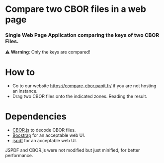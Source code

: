 # Compare two CBOR files in a web page

### Single Web Page Application comparing the keys of two CBOR Files.

⚠️ **Warning**: Only the keys are compared!

# How to
  - Go to our website https://compare-cbor.papit.fr/ if you are not hosting an instance.
  - Drag two CBOR files onto the indicated zones. Reading the result.

# Dependencies
  - [CBOR.js](https://github.com/paroga/cbor-js) to decode CBOR files.
  - [Boostrap](https://getbootstrap.com/) for an acceptable web UI.
  - [jspdf](https://github.com/MrRio/jsPDF) for an acceptable web UI.

JSPDF and CBOR.js were not modified but just minified, for better performance.
